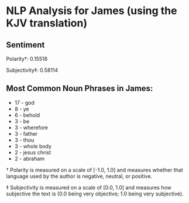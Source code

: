 # NLP Analysis for James (using the KJV translation)

## Sentiment

Polarity†: 0.15518

Subjectivity‡: 0.58114

## Most Common Noun Phrases in James:

 * 17	-  god
 * 8	-  ye
 * 6	-  behold
 * 3	-  be
 * 3	-  wherefore
 * 3	-  father
 * 3	-  thou
 * 3	-  whole body
 * 2	-  jesus christ
 * 2	-  abraham


† Polarity is measured on a scale of [-1.0, 1.0] and measures whether that language used by the author is negative, neutral, or positive.

‡ Subjectivity is measured on a scale of [0.0, 1.0] and measures how subjective the text is (0.0 being very objective; 1.0 being very subjective).